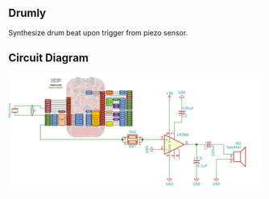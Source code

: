 ## Drumly
Synthesize drum beat upon trigger from piezo sensor. 
## Circuit Diagram
![](circuit.jpg)
